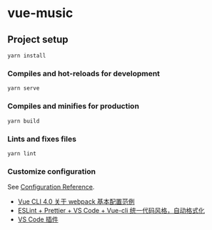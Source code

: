 # vue-music

## Project setup

```
yarn install
```

### Compiles and hot-reloads for development

```
yarn serve
```

### Compiles and minifies for production

```
yarn build
```

### Lints and fixes files

```
yarn lint
```

### Customize configuration

See [Configuration Reference](https://cli.vuejs.org/config/).

- [Vue CLI 4.0 关于 webpack 基本配置范例](https://blog.csdn.net/weixin_44869002/article/details/105552911)
- [ESLint + Prettier + VS Code + Vue-cli 统一代码风格，自动格式化](https://juejin.im/post/5cda310cf265da035b61b99b)
- [VS Code 插件](https://www.jianshu.com/p/dc2f1c7ace29)
